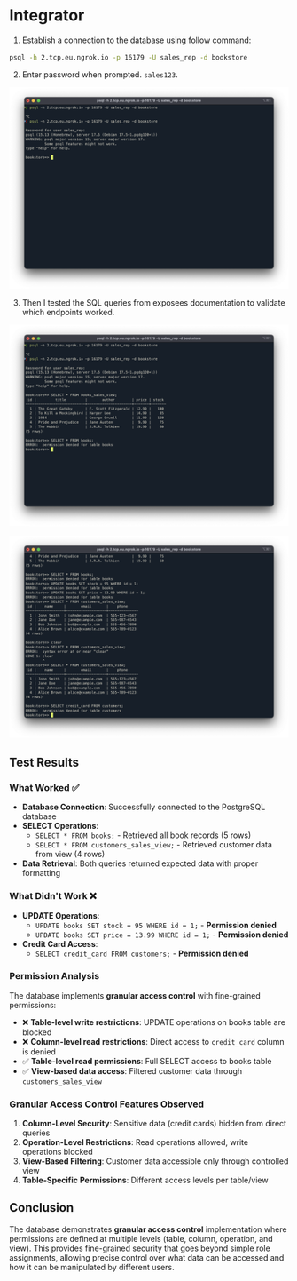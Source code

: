 # Integrator

1. Establish a connection to the database using follow command:
```bash
psql -h 2.tcp.eu.ngrok.io -p 16179 -U sales_rep -d bookstore
```
2. Enter password when prompted. ```sales123```.

![Screenshot of being logged in](/04b_Database_granular_data_access-main/Integrator/screenshots/1.png "Title")

3. Then I tested the SQL queries from exposees documentation to validate which endpoints worked.
 
![Screenshot of being logged in](/04b_Database_granular_data_access-main/Integrator/screenshots/2.png "Title")

![Screenshot of being logged in](/04b_Database_granular_data_access-main/Integrator/screenshots/3.png "Title")

## Test Results

### What Worked ✅
- **Database Connection**: Successfully connected to the PostgreSQL database
- **SELECT Operations**: 
  - `SELECT * FROM books;` - Retrieved all book records (5 rows)
  - `SELECT * FROM customers_sales_view;` - Retrieved customer data from view (4 rows)
- **Data Retrieval**: Both queries returned expected data with proper formatting

### What Didn't Work ❌
- **UPDATE Operations**: 
  - `UPDATE books SET stock = 95 WHERE id = 1;` - **Permission denied**
  - `UPDATE books SET price = 13.99 WHERE id = 1;` - **Permission denied**
- **Credit Card Access**: 
  - `SELECT credit_card FROM customers;` - **Permission denied**

### Permission Analysis
The database implements **granular access control** with fine-grained permissions:
- ❌ **Table-level write restrictions**: UPDATE operations on books table are blocked
- ❌ **Column-level read restrictions**: Direct access to `credit_card` column is denied
- ✅ **Table-level read permissions**: Full SELECT access to books table
- ✅ **View-based data access**: Filtered customer data through `customers_sales_view`

### Granular Access Control Features Observed
1. **Column-Level Security**: Sensitive data (credit cards) hidden from direct queries
2. **Operation-Level Restrictions**: Read operations allowed, write operations blocked
3. **View-Based Filtering**: Customer data accessible only through controlled view
4. **Table-Specific Permissions**: Different access levels per table/view

## Conclusion
The database demonstrates **granular access control** implementation where permissions are defined at multiple levels (table, column, operation, and view). This provides fine-grained security that goes beyond simple role assignments, allowing precise control over what data can be accessed and how it can be manipulated by different users.